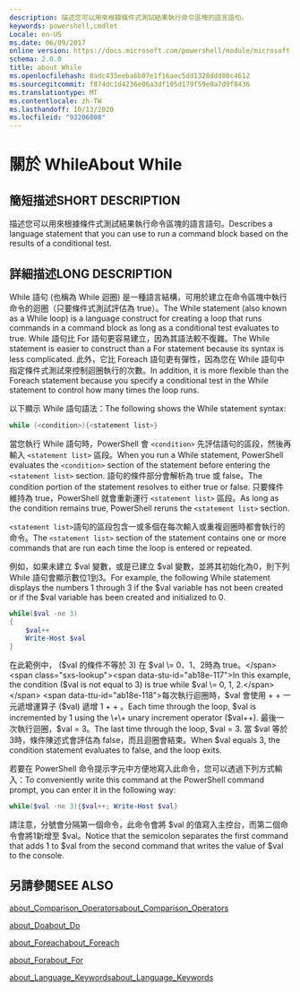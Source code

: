 ```yaml
---
description: 描述您可以用來根據條件式測試結果執行命令區塊的語言語句。
keywords: powershell,cmdlet
Locale: en-US
ms.date: 06/09/2017
online version: https://docs.microsoft.com/powershell/module/microsoft.powershell.core/about/about_while?view=powershell-6&WT.mc_id=ps-gethelp
schema: 2.0.0
title: about_While
ms.openlocfilehash: 0adc435eeba6b07e1f16aec5dd1328ddd80c4612
ms.sourcegitcommit: f874dc1d4236e06a3df195d179f59e0a7d9f8436
ms.translationtype: MT
ms.contentlocale: zh-TW
ms.lasthandoff: 10/13/2020
ms.locfileid: "93206808"
---
```

# <a name="about-while"></a><span data-ttu-id="ab18e-104">關於 While</span><span class="sxs-lookup"><span data-stu-id="ab18e-104">About While</span></span>

## <a name="short-description"></a><span data-ttu-id="ab18e-105">簡短描述</span><span class="sxs-lookup"><span data-stu-id="ab18e-105">SHORT DESCRIPTION</span></span>
<span data-ttu-id="ab18e-106">描述您可以用來根據條件式測試結果執行命令區塊的語言語句。</span><span class="sxs-lookup"><span data-stu-id="ab18e-106">Describes a language statement that you can use to run a command block based on the results of a conditional test.</span></span>

## <a name="long-description"></a><span data-ttu-id="ab18e-107">詳細描述</span><span class="sxs-lookup"><span data-stu-id="ab18e-107">LONG DESCRIPTION</span></span>

<span data-ttu-id="ab18e-108">While 語句 (也稱為 While 迴圈) 是一種語言結構，可用於建立在命令區塊中執行命令的迴圈（只要條件式測試評估為 true）。</span><span class="sxs-lookup"><span data-stu-id="ab18e-108">The While statement (also known as a While loop) is a language construct for creating a loop that runs commands in a command block as long as a conditional test evaluates to true.</span></span> <span data-ttu-id="ab18e-109">While 語句比 For 語句更容易建立，因為其語法較不復雜。</span><span class="sxs-lookup"><span data-stu-id="ab18e-109">The While statement is easier to construct than a For statement because its syntax is less complicated.</span></span> <span data-ttu-id="ab18e-110">此外，它比 Foreach 語句更有彈性，因為您在 While 語句中指定條件式測試來控制迴圈執行的次數。</span><span class="sxs-lookup"><span data-stu-id="ab18e-110">In addition, it is more flexible than the Foreach statement because you specify a conditional test in the While statement to control how many times the loop runs.</span></span>

<span data-ttu-id="ab18e-111">以下顯示 While 語句語法：</span><span class="sxs-lookup"><span data-stu-id="ab18e-111">The following shows the While statement syntax:</span></span>

```powershell
while (<condition>){<statement list>}
```

<span data-ttu-id="ab18e-112">當您執行 While 語句時，PowerShell 會 `<condition>` 先評估語句的區段，然後再輸入 `<statement list>` 區段。</span><span class="sxs-lookup"><span data-stu-id="ab18e-112">When you run a While statement, PowerShell evaluates the `<condition>` section of the statement before entering the `<statement list>` section.</span></span> <span data-ttu-id="ab18e-113">語句的條件部分會解析為 true 或 false。</span><span class="sxs-lookup"><span data-stu-id="ab18e-113">The condition portion of the statement resolves to either true or false.</span></span> <span data-ttu-id="ab18e-114">只要條件維持為 true，PowerShell 就會重新運行 `<statement list>` 區段。</span><span class="sxs-lookup"><span data-stu-id="ab18e-114">As long as the condition remains true, PowerShell reruns the `<statement list>` section.</span></span>

<span data-ttu-id="ab18e-115">`<statement list>`語句的區段包含一或多個在每次輸入或重複迴圈時都會執行的命令。</span><span class="sxs-lookup"><span data-stu-id="ab18e-115">The `<statement list>` section of the statement contains one or more commands that are run each time the loop is entered or repeated.</span></span>

<span data-ttu-id="ab18e-116">例如，如果未建立 $val 變數，或是已建立 $val 變數，並將其初始化為0，則下列 While 語句會顯示數位1到3。</span><span class="sxs-lookup"><span data-stu-id="ab18e-116">For example, the following While statement displays the numbers 1 through 3 if the $val variable has not been created or if the $val variable has been created and initialized to 0.</span></span>

```powershell
while($val -ne 3)
{
    $val++
    Write-Host $val
}
```

<span data-ttu-id="ab18e-117">在此範例中， ($val 的條件不等於 3) 在 $val \= 0、1、2時為 true。</span><span class="sxs-lookup"><span data-stu-id="ab18e-117">In this example, the condition ($val is not equal to 3) is true while $val \= 0, 1, 2.</span></span> <span data-ttu-id="ab18e-118">每次執行迴圈時，$val 會使用 \+ \+ 一元遞增運算子 ($val) 遞增 1 \+ \+ 。</span><span class="sxs-lookup"><span data-stu-id="ab18e-118">Each time through the loop, $val is incremented by 1 using the \+\+ unary increment operator ($val\+\+).</span></span> <span data-ttu-id="ab18e-119">最後一次執行迴圈，$val \= 3。</span><span class="sxs-lookup"><span data-stu-id="ab18e-119">The last time through the loop, $val \= 3.</span></span> <span data-ttu-id="ab18e-120">當 $val 等於3時，條件陳述式會評估為 false，而且迴圈會結束。</span><span class="sxs-lookup"><span data-stu-id="ab18e-120">When $val equals 3, the condition statement evaluates to false, and the loop exits.</span></span>

<span data-ttu-id="ab18e-121">若要在 PowerShell 命令提示字元中方便地寫入此命令，您可以透過下列方式輸入：</span><span class="sxs-lookup"><span data-stu-id="ab18e-121">To conveniently write this command at the PowerShell command prompt, you can enter it in the following way:</span></span>

```powershell
while($val -ne 3){$val++; Write-Host $val}
```

<span data-ttu-id="ab18e-122">請注意，分號會分隔第一個命令，此命令會將 $val 的值寫入主控台，而第二個命令會將1新增至 $val。</span><span class="sxs-lookup"><span data-stu-id="ab18e-122">Notice that the semicolon separates the first command that adds 1 to $val from the second command that writes the value of $val to the console.</span></span>

## <a name="see-also"></a><span data-ttu-id="ab18e-123">另請參閱</span><span class="sxs-lookup"><span data-stu-id="ab18e-123">SEE ALSO</span></span>

[<span data-ttu-id="ab18e-124">about_Comparison_Operators</span><span class="sxs-lookup"><span data-stu-id="ab18e-124">about_Comparison_Operators</span></span>](about_Comparison_Operators.md)

[<span data-ttu-id="ab18e-125">about_Do</span><span class="sxs-lookup"><span data-stu-id="ab18e-125">about_Do</span></span>](about_Do.md)

[<span data-ttu-id="ab18e-126">about_Foreach</span><span class="sxs-lookup"><span data-stu-id="ab18e-126">about_Foreach</span></span>](about_Foreach.md)

[<span data-ttu-id="ab18e-127">about_For</span><span class="sxs-lookup"><span data-stu-id="ab18e-127">about_For</span></span>](about_For.md)

[<span data-ttu-id="ab18e-128">about_Language_Keywords</span><span class="sxs-lookup"><span data-stu-id="ab18e-128">about_Language_Keywords</span></span>](about_Language_Keywords.md)
